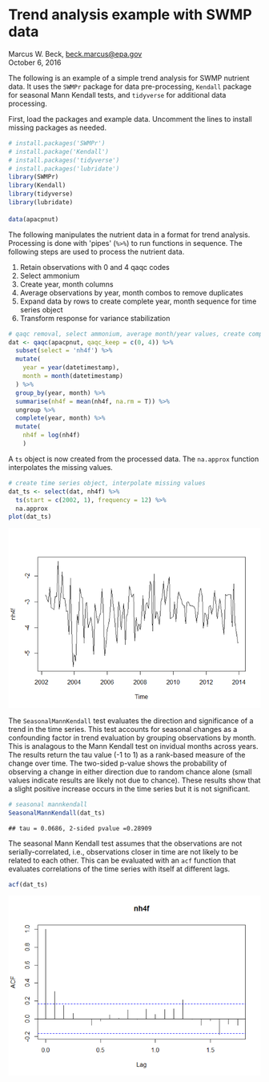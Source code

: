 # Trend analysis example with SWMP data
Marcus W. Beck, beck.marcus@epa.gov  
October 6, 2016  

The following is an example of a simple trend analysis for SWMP nutrient data.  It uses the `SWMPr` package for data pre-processing, `Kendall` package for seasonal Mann Kendall tests, and `tidyverse` for additional data processing.

First, load the packages and example data.  Uncomment the lines to install missing packages as needed.

```r
# install.packages('SWMPr')
# install.package('Kendall')
# install.packages('tidyverse')
# install.packages('lubridate')
library(SWMPr)
library(Kendall)
library(tidyverse)
library(lubridate)

data(apacpnut)
```

The following manipulates the nutrient data in a format for trend analysis.  Processing is done with 'pipes' 
(`%>%`) to run functions in sequence.  The following steps are used to process the nutrient data.

1. Retain observations with 0 and 4 qaqc codes
2. Select ammonium
3. Create year, month columns 
4. Average observations by year, month combos to remove duplicates
5. Expand data by rows to create complete year, month sequence for time series object
6. Transform response for variance stabilization

```r
# qaqc removal, select ammonium, average month/year values, create complete time series, add decimal date
dat <- qaqc(apacpnut, qaqc_keep = c(0, 4)) %>% 
  subset(select = 'nh4f') %>% 
  mutate(
    year = year(datetimestamp), 
    month = month(datetimestamp)
  ) %>% 
  group_by(year, month) %>% 
  summarise(nh4f = mean(nh4f, na.rm = T)) %>% 
  ungroup %>% 
  complete(year, month) %>% 
  mutate(
    nh4f = log(nh4f)
    )
```

A `ts` object is now created from the processed data.  The `na.approx` function interpolates the missing values.  

```r
# create time series object, interpolate missing values
dat_ts <- select(dat, nh4f) %>%   
  ts(start = c(2002, 1), frequency = 12) %>% 
  na.approx
plot(dat_ts)
```

![](seasmk_files/figure-html/unnamed-chunk-3-1.png)<!-- -->

The `SeasonalMannKendall` test evaluates the direction and significance of a trend in the time series.  This test accounts for seasonal changes as a confounding factor in trend evaluation by grouping observations by month.  This is analagous to the Mann Kendall test on invidual months across years.  The results return the tau value (-1 to 1) as a rank-based measure of the change over time.  The two-sided p-value shows the probability of observing a change in either direction due to random chance alone (small values indicate results are likely not due to chance).  These results show that a slight positive increase occurs in the time series but it is not significant.

```r
# seasonal mannkendall
SeasonalMannKendall(dat_ts)
```

```
## tau = 0.0686, 2-sided pvalue =0.28909
```

The seasonal Mann Kendall test assumes that the observations are not serially-correlated, i.e., observations closer in time are not likely to be related to each other.  This can be evaluated with an `acf` function that evaluates correlations of the time series with itself at different lags.  

```r
acf(dat_ts)
```

![](seasmk_files/figure-html/unnamed-chunk-5-1.png)<!-- -->
